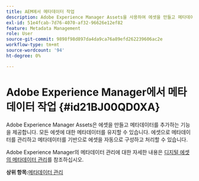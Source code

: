 ```yaml
---
title: AEM에서 메타데이터 작업
description: Adobe Experience Manager Assets을 사용하여 에셋을 만들고 메타데이터를 추가하는 방법을 알아봅니다. AEM Guides에서 메타데이터를 관리합니다.
exl-id: 51e4fcab-7d76-4070-af32-96626e12ef82
feature: Metadata Management
role: User
source-git-commit: 9898f98d897da4da9ca76a89efd262239606ac2e
workflow-type: tm+mt
source-wordcount: '94'
ht-degree: 0%

---
```


# Adobe Experience Manager에서 메타데이터 작업 {#id21BJ00QD0XA}

Adobe Experience Manager Assets은 에셋을 만들고 메타데이터를 추가하는 기능을 제공합니다. 모든 에셋에 대한 메타데이터를 유지할 수 있습니다. 에셋으로 메타데이터를 관리하고 메타데이터를 기반으로 에셋을 자동으로 구성하고 처리할 수 있습니다.

Adobe Experience Manager의 메타데이터 관리에 대한 자세한 내용은 [디지털 에셋의 메타데이터 관리](https://experienceleague.adobe.com/docs/experience-manager-65/assets/using/metadata.html?lang=en)를 참조하십시오.

**상위 항목:**[&#x200B;메타데이터 관리](manage-metadata.md)

